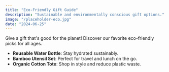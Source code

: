 ```yaml
---
title: "Eco-Friendly Gift Guide"
description: "Sustainable and environmentally conscious gift options."
image: "/placeholder-eco.jpg"
date: "2024-06-25"
---
```


Give a gift that's good for the planet! Discover our favorite eco-friendly picks for all ages.

- **Reusable Water Bottle**: Stay hydrated sustainably.
- **Bamboo Utensil Set**: Perfect for travel and lunch on the go.
- **Organic Cotton Tote**: Shop in style and reduce plastic waste. 